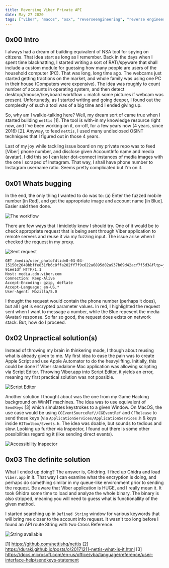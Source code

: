 ```yaml
---
title: Reversing Viber Private API
date: May 27 2020
tags: ["viber", "macos", "osx", "reverseengineering", "reverse engineering", "hacking"]
---
```


## 0x00 Intro

I always had a dream of building equivalent of NSA tool for spying on citizens. That idea start as long as I remember. Back in the days when I spent time blackhatting, I started writing a sort of RAT//spyware that shall include a custom module for guessing how many people are users of the household computer (PC). That was long, long time ago. The webcams just started getting tractions on the market, and whole family was using one PC in their house (Computers were expensive). The idea was roughly to count number of accounts in operating system, and then detect desktop//mouse//keyboard workflow + match some pictures if webcam was present. Unfortunetly, as I started writing and going deeper, I found out the complexity of such a tool was of a big time and I ended giving up.

So, why am I walkie-talking here? Well, my dream sort of came true when I started building `nettis` [1]. The tool is with-in my knowledge resource right now, and I've been working on it, on-off, for a few years now (4 years, since 2016) [2]. Anyway, to feed `nettis`, I used many undisclosed OSINT techniques that I figured out in those 4 years.

Last of my joy while tackling issue board on my private repo was to feed [Viber] phone number, and disclose given AccountInfo name and media (avatar). I did this so I can later dot-connect instances of media images with the one I scraped of Instagram. That way, I shall have phone number to Instagram username ratio. Seems pretty complicated but I'm on it.

## 0x01 Whats bugging

In the end, the only thing I wanted to do was to: (a) Enter the fuzzed mobile number [in Red], and get the appropriate image and account name [in Blue]. Easier said then done.

![The workflow](/images/posts/viber/doers.png)

There are few ways that I imidietly knew I should try. One of it would be to check appropriate request that is being sent through Viber application to remote servers and reuse it via my fuzzing input. The issue arise when I checked the request in my proxy.

![Sent request](/images/posts/viber/reqbase.png)

```
GET /media/user_photo?dlid=0-03-04-15150c2048bbffe831fb6c8ffa202ff7f9c622a6895d02a937b69d42acf7f5d3&fltp=jpg&rqvr=1&sdcc=387&styp=7&udid=14a076895ed15f3c2d65af49bd300c7c5ef0b286&vcpv=51&vrnt=720&xuat=e674bf666674bf66&xuav=13.0.0.75-91ee1df HTTP/1.1
Host: media.cdn.viber.com
Connection: Keep-Alive
Accept-Encoding: gzip, deflate
Accept-Language: en-US,*
User-Agent: Mozilla/5.0
```

I thought the request would contain the phone number (perhaps it does), but all I get is encrypted parameter values. In red, I highlighted the request sent when I want to message a number, while the Blue repesent the media (Avatar) response. So far so good, the request does exists on network stack. But, how do I proceed.

## 0x02 Unpractical solution(s)

Instead of throwing my brain in thinkering mode, I though about reusing what is already given to me. My first idea to ease the pain was to create Apple Script and use Apple Automator to do the heavylifting. Initially, this could be done if Viber standalone Mac application was allowing scripting via Script Editor. Throwing Viber.app into Script Editor, it yields an error, meaning my first practical solution was not possible. 

![Script Editor](/images/posts/viber/scripteditor.png)

Another solution I thought about was the one from my Game Hacking background on WinNT machines. The idea was to use equivalent of `SendKeys` [3] which simulates keystrokes to a given Window. On MacOS, the use case would be using `CGEventSourceRef//CGEventRef` and `CFRelease` to send those keys (via `ApplicationServices/ApplicationServices.h` & keys inside `HIToolbox/Events.h`. The idea was doable, but sounds to tedious and slow. Looking up further via Inspector, I found out there is some other possibilities regarding it (like sending direct events).

![Accessibility Inspector](/images/posts/viber/inspector.png)

## 0x03 The definite solution

What I ended up doing? The answer is, Ghidring. I fired up Ghidra and load `Viber.app` in it. That way I can examine what the encryption is doing, and perhaps do something similar in my queue-like environment prior to sending the request. Be aware that Viber application is HUGE, and I really mean it. It took Ghidra some time to load and analyze the whole binary. The binary is also stripped, meaning you will need to guess what is functionallity of the given method.

I started searching up in `Defined String` window for various keywords that will bring me closer to the account info request. It wasn't too long before I found an API route String with two Cross Reference.

![String available](/images/posts/viber/refapi.png)




[1] https://github.com/nettishq/nettis
[2] https://duraki.github.io/posts/o/20171211-nettis-what-is-it.html
[3] https://docs.microsoft.com/en-us/office/vba/language/reference/user-interface-help/sendkeys-statement